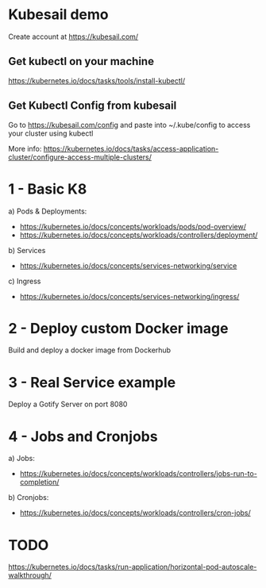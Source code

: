 # Kubesail demo

Create account at https://kubesail.com/

## Get kubectl on your machine

https://kubernetes.io/docs/tasks/tools/install-kubectl/

## Get Kubectl Config from kubesail

Go to https://kubesail.com/config and paste into ~/.kube/config to access your cluster using kubectl

More info: https://kubernetes.io/docs/tasks/access-application-cluster/configure-access-multiple-clusters/


# 1 - Basic K8

a) Pods & Deployments:
  - https://kubernetes.io/docs/concepts/workloads/pods/pod-overview/
  - https://kubernetes.io/docs/concepts/workloads/controllers/deployment/

b) Services
  - https://kubernetes.io/docs/concepts/services-networking/service

c) Ingress
  - https://kubernetes.io/docs/concepts/services-networking/ingress/

# 2 - Deploy custom Docker image

Build and deploy a docker image from Dockerhub

# 3 - Real Service example

Deploy a Gotify Server on port 8080

# 4 - Jobs and Cronjobs

a) Jobs:
  - https://kubernetes.io/docs/concepts/workloads/controllers/jobs-run-to-completion/

b) Cronjobs:
  - https://kubernetes.io/docs/concepts/workloads/controllers/cron-jobs/

# TODO
https://kubernetes.io/docs/tasks/run-application/horizontal-pod-autoscale-walkthrough/
